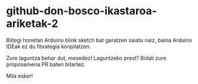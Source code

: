 # github-don-bosco-ikastaroa-ariketak-2

Biltegi honetan Arduino blink sketch bat garatzen saiatu naiz, baina Arduino IDEak ez du fitxategia konpilatzen.

Zure laguntza behar dut, mesedez! Laguntzeko prest? Bidali zure proposamena PR baten bitartez.

Mila esker!
